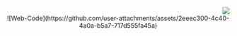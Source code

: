 <!-- Visitors show banner -->
<img align="right" src="https://visitor-badge.laobi.icu/badge?page_id=TayabGhafor.Web-Development" />
<br/>
<!-- Banner -->
<div align="center">
![Web-Code](https://github.com/user-attachments/assets/2eeec300-4c40-4a0a-b5a7-717d555fa45a)
</div>

